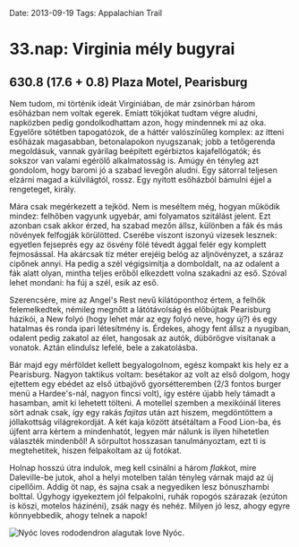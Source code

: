 Date: 2013-09-19
Tags: Appalachian Trail

# 33.nap: Virginia mély bugyrai

## 630.8 (17.6 + 0.8) Plaza Motel, Pearisburg

Nem tudom, mi történik ideát Virginiában, de már zsinórban három esőházban nem voltak egerek. Emiatt tökjókat tudtam végre aludni, napközben pedig gondolkodhattam azon, hogy mindennek mi az oka. Egyelőre sötétben tapogatózok, de a háttér valószínűleg komplex: az itteni esőházak magasabban, betonalapokon nyugszanak; jobb a tetőgerenda megoldásuk, vannak gyárilag beépített egérbiztos kajafellógatók; és sokszor van valami egérölő alkalmatosság is. Amúgy én tényleg azt gondolom, hogy baromi jó a szabad levegőn aludni. Egy sátorral teljesen elzárni magad a külvilágtól, rossz. Egy nyitott esőházból bámulni éjjel a rengeteget, király.

Mára csak megérkezett a tejköd. Nem is meséltem még, hogyan működik mindez: felhőben vagyunk ugyebár, ami folyamatos szitálást jelent. Ezt azonban csak akkor érzed, ha szabad mezőn állsz, különben a fák és más növények felfogják körülötted. Cserébe viszont iszonyú vizesek lesznek: egyetlen fejseprés egy az ösvény fölé tévedt ággal felér egy komplett fejmosással. Ha akárcsak tíz méter erejéig belóg az aljnövényzet, a száraz cipőnek annyi. Ha pedig a szél végigsimítja a domboldalt, na az odalent a fák alatt olyan, mintha teljes erőből elkezdett volna szakadni az eső. Szóval lehet mondani: ha fúj a szél, esik az eső.

Szerencsére, mire az Angel's Rest nevű kilátóponthoz értem, a felhők felemelkedtek, némileg megnőtt a látótávolság és előbújtak Pearisburg házikói, a New folyó (hogy lehet már az egy folyó neve, hogy *új*?) és egy hatalmas és ronda ipari létesítmény is. Érdekes, ahogy fent állsz a nyugiban, odalent pedig zakatol az élet, hangosak az autók, dübörögve visítanak a vonatok. Aztán elindulsz lefelé, bele a zakatolásba.

Bár majd egy mérföldet kellett begyalogolnom, egész kompakt kis hely ez a Pearisburg. Nagyon taktikus voltam: besétakor az volt az első dolgom, hogy ejtettem egy ebédet az első útbajövő gyorsétteremben (2/3 fontos burger menü a Hardee's-nál, nagyon fincsi volt), így estére újabb hely támadt a hasamban, amit ki lehetett tölteni. A motellel szemben a mexikóinál literes sört adnak csak, így egy rakás *fajitas* után azt hiszem, megdöntöttem a jóllakottság világrekordját. A két kaja között átsétáltam a Food Lion-ba, és újfent arra kértem a mindenhatót, legyen már nálunk is ilyen hihetetlen választék mindenből! A sörpultot hosszasan tanulmányoztam, ezt ti is megtehetitek, hiszen felpakoltam az új fotókat.

Holnap hosszú útra indulok, meg kell csinálni a három *flakk*ot, mire Daleville-be jutok, ahol a helyi motelben talán tényleg várnak majd az új cipellőim. Addig öt nap, és sajna csak a negyediken lesz bónuszhambi bolttal. Úgyhogy igyekeztem jól felpakolni, ruhák ropogós szárazak (ezúton is köszi, motelos házinéni), zsák nagy és nehéz. Milyen jó lesz, ahogy egyre könnyebbedik, ahogy telnek a napok!

![Nyóc loves rododendron alagutak love Nyóc.](https://lh3.googleusercontent.com/-zMfOpcZWDyY/UoU5_oa1EdI/AAAAAAAAGp0/vs_LqdH1WqY/s800-Ic42/20130919_120415.jpg)